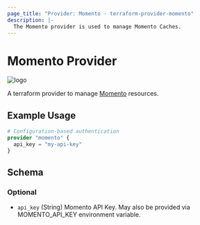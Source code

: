 ```yaml
---
page_title: "Provider: Momento - terraform-provider-momento"
description: |-
  The Momento provider is used to manage Momento Caches.
---
```


# Momento Provider

![logo](https://docs.momentohq.com/img/momento-logo-forest.svg)

A terraform provider to manage [Momento](https://www.gomomento.com/) resources.

## Example Usage

```terraform
# Configuration-based authentication
provider "momento" {
  api_key = "my-api-key"
}
```

<!-- schema generated by tfplugindocs -->
## Schema

### Optional

- `api_key` (String) Momento API Key. May also be provided via MOMENTO_API_KEY environment variable.


